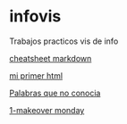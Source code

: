 # infovis

Trabajos practicos vis de info

[cheatsheet markdown](https://github.com/adam-p/markdown-here/wiki/Markdown-Cheatsheet)

[mi primer html](https://justosole.github.io/infovis/index.html)

[Palabras que no conocia](https://raw.githubusercontent.com/JustoSole/infovis/blob/gh-pages/lunes(8.3.21).txt)

[1-makeover monday](https://public.tableau.com/profile/justo.sole.o#!/vizhome/1_makeovermonday_seatswomen/Sheet1)
